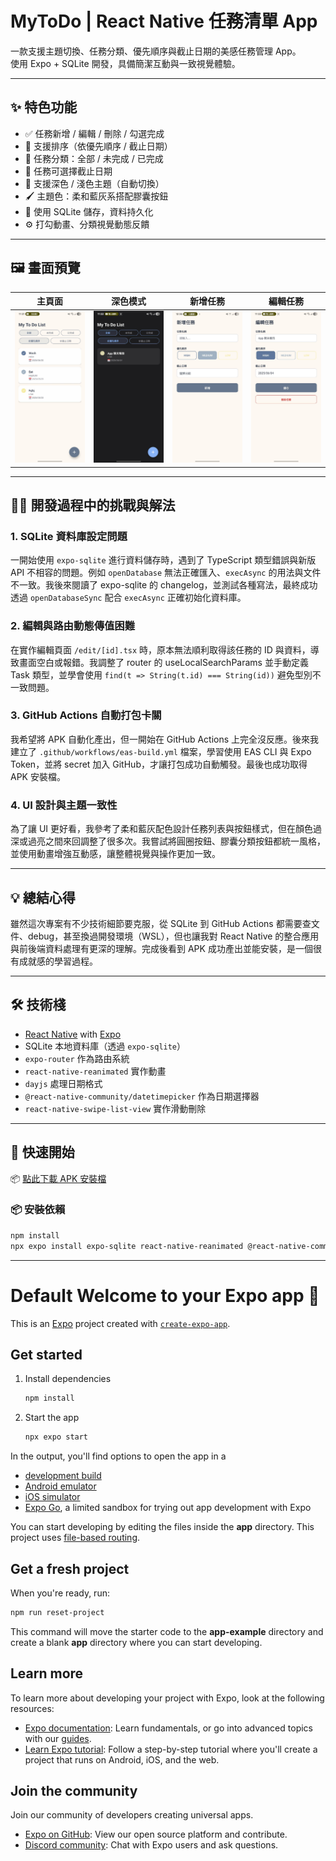 # MyToDo | React Native 任務清單 App

一款支援主題切換、任務分類、優先順序與截止日期的美感任務管理 App。  
使用 Expo + SQLite 開發，具備簡潔互動與一致視覺體驗。

---

## ✨ 特色功能

- ✅ 任務新增 / 編輯 / 刪除 / 勾選完成
- 🔁 支援排序（依優先順序 / 截止日期）
- 🧩 任務分類：全部 / 未完成 / 已完成
- 📅 任務可選擇截止日期
- 🌙 支援深色 / 淺色主題（自動切換）
- 🖌 主題色：柔和藍灰系搭配膠囊按鈕
- 🧠 使用 SQLite 儲存，資料持久化
- ⚙️ 打勾動畫、分類視覺動態反饋

---

## 🖼 畫面預覽

| 主頁面 | 深色模式 | 新增任務 | 編輯任務 |
|--------|----------|----------|----------|
| ![main](./screenshots/main-light.jpg) | ![dark](./screenshots/main-dark.jpg) | ![add](./screenshots/add.jpg) | ![edit](./screenshots/edit.jpg) |


---
## 🙋‍♀️ 開發過程中的挑戰與解法

### 1. SQLite 資料庫設定問題
一開始使用 `expo-sqlite` 進行資料儲存時，遇到了 TypeScript 類型錯誤與新版 API 不相容的問題。例如 `openDatabase` 無法正確匯入、`execAsync` 的用法與文件不一致。我後來閱讀了 expo-sqlite 的 changelog，並測試各種寫法，最終成功透過 `openDatabaseSync` 配合 `execAsync` 正確初始化資料庫。

### 2. 編輯與路由動態傳值困難
在實作編輯頁面 `/edit/[id].tsx` 時，原本無法順利取得該任務的 ID 與資料，導致畫面空白或報錯。我調整了 router 的 useLocalSearchParams 並手動定義 Task 類型，並學會使用 `find(t => String(t.id) === String(id))` 避免型別不一致問題。

### 3. GitHub Actions 自動打包卡關
我希望將 APK 自動化產出，但一開始在 GitHub Actions 上完全沒反應。後來我建立了 `.github/workflows/eas-build.yml` 檔案，學習使用 EAS CLI 與 Expo Token，並將 secret 加入 GitHub，才讓打包成功自動觸發。最後也成功取得 APK 安裝檔。

### 4. UI 設計與主題一致性
為了讓 UI 更好看，我參考了柔和藍灰配色設計任務列表與按鈕樣式，但在顏色過深或過亮之間來回調整了很多次。我嘗試將圓圈按鈕、膠囊分類按鈕都統一風格，並使用動畫增強互動感，讓整體視覺與操作更加一致。

---

## 💡 總結心得

雖然這次專案有不少技術細節要克服，從 SQLite 到 GitHub Actions 都需要查文件、debug，甚至換過開發環境（WSL），但也讓我對 React Native 的整合應用與前後端資料處理有更深的理解。完成後看到 APK 成功產出並能安裝，是一個很有成就感的學習過程。

---

## 🛠 技術棧

- [React Native](https://reactnative.dev/) with [Expo](https://expo.dev/)
- SQLite 本地資料庫（透過 `expo-sqlite`）
- `expo-router` 作為路由系統
- `react-native-reanimated` 實作動畫
- `dayjs` 處理日期格式
- `@react-native-community/datetimepicker` 作為日期選擇器
- `react-native-swipe-list-view` 實作滑動刪除

---

## 🚀 快速開始
📦 [點此下載 APK 安裝檔](https://expo.dev/accounts/asher31892774/projects/MyTodoApp/builds/133d6df8-d529-4cda-ad56-1e7c4dde4a2b)

### 📦 安裝依賴

```bash
npm install
npx expo install expo-sqlite react-native-reanimated @react-native-community/datetimepicker react-native-swipe-list-view dayjs
```

---

# Default Welcome to your Expo app 👋

This is an [Expo](https://expo.dev) project created with [`create-expo-app`](https://www.npmjs.com/package/create-expo-app).

## Get started

1. Install dependencies

   ```bash
   npm install
   ```

2. Start the app

   ```bash
   npx expo start
   ```

In the output, you'll find options to open the app in a

- [development build](https://docs.expo.dev/develop/development-builds/introduction/)
- [Android emulator](https://docs.expo.dev/workflow/android-studio-emulator/)
- [iOS simulator](https://docs.expo.dev/workflow/ios-simulator/)
- [Expo Go](https://expo.dev/go), a limited sandbox for trying out app development with Expo

You can start developing by editing the files inside the **app** directory. This project uses [file-based routing](https://docs.expo.dev/router/introduction).

## Get a fresh project

When you're ready, run:

```bash
npm run reset-project
```

This command will move the starter code to the **app-example** directory and create a blank **app** directory where you can start developing.

## Learn more

To learn more about developing your project with Expo, look at the following resources:

- [Expo documentation](https://docs.expo.dev/): Learn fundamentals, or go into advanced topics with our [guides](https://docs.expo.dev/guides).
- [Learn Expo tutorial](https://docs.expo.dev/tutorial/introduction/): Follow a step-by-step tutorial where you'll create a project that runs on Android, iOS, and the web.

## Join the community

Join our community of developers creating universal apps.

- [Expo on GitHub](https://github.com/expo/expo): View our open source platform and contribute.
- [Discord community](https://chat.expo.dev): Chat with Expo users and ask questions.

